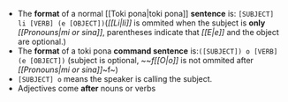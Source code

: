 - The **format** of a normal [[Toki pona|toki pona]] **sentence** is: `[SUBJECT] li [VERB] (e [OBJECT])`(*[[Li|li]]* is ommited when the subject is **only** *[[Pronouns|mi or sina]]*, parentheses indicate that *[[E|e]]* and the object are optional.)
- The **format** of a toki pona **command sentence** is:`([SUBJECT]) o [VERB] (e [OBJECT])` (subject is optional, ~~*f[[O|o]]* is not ommited after *[[Pronouns|mi or sina]]*~f~)
- `[SUBJECT] o` means the speaker is calling the subject.
- Adjectives come **after** nouns or verbs